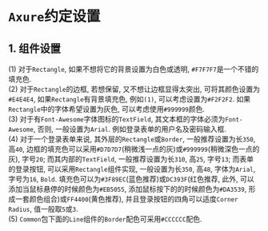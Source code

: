# `Axure`约定设置  

## 1. 组件设置  

(1) 对于`Rectangle`, 如果不想将它的背景设置为白色或透明, `#F7F7F7`是一个不错的填充色.  
(2) 对于`Rectangle`的边框, 若想保留, 又不想让边框显得太突出, 可将其颜色设置为`#E4E4E4`, 如果`Rectangle`有背景填充色, 例如`(1)`, 可以考虑设置为`#F2F2F2`. 如果`Rectangle`中的字体希望设置为灰色, 可以考虑使用`#999999`颜色.  
(3) 对于有`Font-Awesome`字体图标的`TextField`, 其文本框的字体必须为`Font-Awesome`, 否则, 一般设置为`Arial`. 例如登录表单的用户名及密码输入框.  
(4) 对于一个登录表单来说, 其外层的`Rectangle`或`Border`, 一般推荐设置为长`350`, 高`40`, 边框的填充色可以采用`#D7D7D7`(稍微浅一点的灰)或`#999999`(稍微深色一点的灰), 字号`20`; 而其内部的`TextField`, 一般推荐设置为长`310`, 高`25`, 字号`13`; 而表单的登录按钮, 可以采用`Rectangle`组件实现, 一般设置为长`350`, 高`48`, 字体为`Arial`, 字号为`16`, `Bold`. 填充色可以为`#3F89EC`(蓝色推荐)或`DC393F`(红色推荐, 此外, 可以添加当鼠标悬停的时候颜色为`#EB5055`, 添加鼠标按下的的时候颜色为`#DA3539`, 形成一套颜色组合)或`FF4400`(黄色推荐), 并且登录按钮的四角可以适度`Corner Radius`, 值一般取`5`或`3`.  
(5) `Common`包下面的`Line`组件的`Border`配色可采用`#CCCCCC`配色.  

